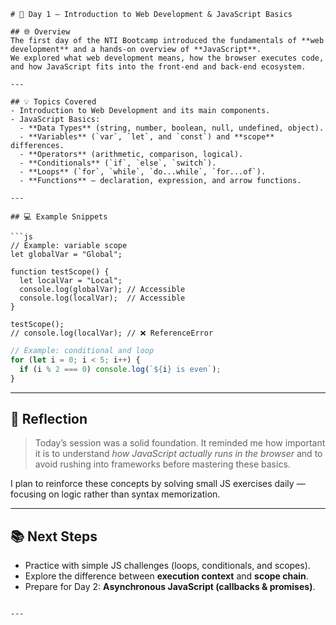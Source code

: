 ````
# 🧭 Day 1 – Introduction to Web Development & JavaScript Basics

## 🌐 Overview
The first day of the NTI Bootcamp introduced the fundamentals of **web development** and a hands-on overview of **JavaScript**.  
We explored what web development means, how the browser executes code, and how JavaScript fits into the front-end and back-end ecosystem.

---

## 💡 Topics Covered
- Introduction to Web Development and its main components.
- JavaScript Basics:
  - **Data Types** (string, number, boolean, null, undefined, object).
  - **Variables** (`var`, `let`, and `const`) and **scope** differences.
  - **Operators** (arithmetic, comparison, logical).
  - **Conditionals** (`if`, `else`, `switch`).
  - **Loops** (`for`, `while`, `do...while`, `for...of`).
  - **Functions** — declaration, expression, and arrow functions.

---

## 💻 Example Snippets

```js
// Example: variable scope
let globalVar = "Global";

function testScope() {
  let localVar = "Local";
  console.log(globalVar); // Accessible
  console.log(localVar);  // Accessible
}

testScope();
// console.log(localVar); // ❌ ReferenceError
````

```js
// Example: conditional and loop
for (let i = 0; i < 5; i++) {
  if (i % 2 === 0) console.log(`${i} is even`);
}
```

---

## 🧠 Reflection

> Today’s session was a solid foundation.
> It reminded me how important it is to understand *how JavaScript actually runs in the browser* and to avoid rushing into frameworks before mastering these basics.

I plan to reinforce these concepts by solving small JS exercises daily — focusing on logic rather than syntax memorization.

---

## 📚 Next Steps

* Practice with simple JS challenges (loops, conditionals, and scopes).
* Explore the difference between **execution context** and **scope chain**.
* Prepare for Day 2: **Asynchronous JavaScript (callbacks & promises)**.

```

---
